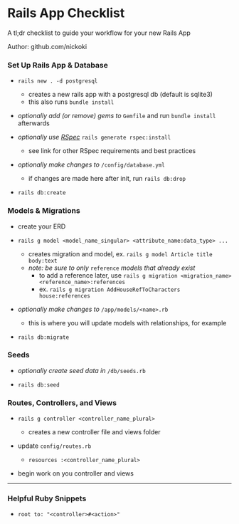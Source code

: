 # Rails App Checklist
A tl;dr checklist to guide your workflow for your new Rails App

Author: github.com/nickoki

### Set Up Rails App & Database

- `rails new . -d postgresql`
  - creates a new rails app with a postgresql db (default is sqlite3)
  - this also runs `bundle install`

- _optionally add (or remove) gems to_ `Gemfile` and run `bundle install` afterwards

- _optionally use [RSpec](https://www.sitepoint.com/learn-the-first-best-practices-for-rails-and-rspec/)_ `rails generate rspec:install`
  - see link for other RSpec requirements and best practices

- _optionally make changes to_ `/config/database.yml`
  - if changes are made here after init, run `rails db:drop`

- `rails db:create`

### Models & Migrations

- create your ERD

- `rails g model <model_name_singular> <attribute_name:data_type> ...`
  - creates migration and model, ex. `rails g model Article title body:text`
  - _note: be sure to only_ `reference` _models that already exist_
    - to add a reference later, use `rails g migration <migration_name> <reference_name>:references`
    - ex. `rails g migration AddHouseRefToCharacters house:references`

- _optionally make changes to_ `/app/models/<name>.rb`
  - this is where you will update models with relationships, for example

- `rails db:migrate`

### Seeds

- _optionally create seed data in_ `/db/seeds.rb`

- `rails db:seed`

### Routes, Controllers, and Views

- `rails g controller <controller_name_plural>`
  - creates a new controller file and views folder

- update `config/routes.rb`
  - `resources :<controller_name_plural>`

- begin work on you controller and views

-----

### Helpful Ruby Snippets

- `root to: "<controller>#<action>"`
